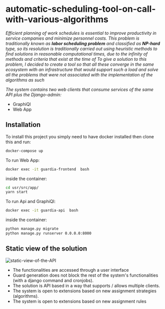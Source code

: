 # automatic-scheduling-tool-on-call-with-various-algorithms
_Efficient planning of work schedules is essential to improve productivity in service companies and minimize personnel costs. This problem is traditionally known as **labor scheduling problem** and classified as **NP-hard** type, so its resolution is traditionally carried out using heuristic methods to find solutions in reasonable computational times, due to the infinity of methods and criteria that exist at the time of To give a solution to this problem, I decided to create a tool so that all these converge in the same ecosystem with an infrastructure that would support such a load and solve all the problems that were not associated with the implementation of the algorithms as such_

_The system contains two web clients that consume services of the same API plus the Django-admin:_  
  - GraphiQl 
  - Web App

## Installation
To install this project you simply need to have docker installed then clone this and run:
```bash
docker-compose up 
```
To run Web App:
```bash
docker exec -it guardia-frontend  bash
```
inside the container:
```bash
cd usr/src/app/
yarn start
```

To run Api and GraphiQl:
```bash
docker exec -it guardia-api  bash
```
inside the container:
```bash
python manage.py migrate
python manage.py runserver 0.0.0.0:8000
```
  
## Static view of the solution
![static-view-of-the-API](https://drive.google.com/uc?export=view&id=1VuI91H1KZZ19PdV1doVZjYOvAqRcNCmC)

  - The functionalities are accessed through a user interface
  - Guard generation does not block the rest of the system's functionalities (with a django command and cronjobs).
  - The solution is API based in a way that supports / allows multiple clients.
  - The system is open to extensions based on new assignment strategies (algorithms).
  - The system is open to extensions based on new assignment rules
